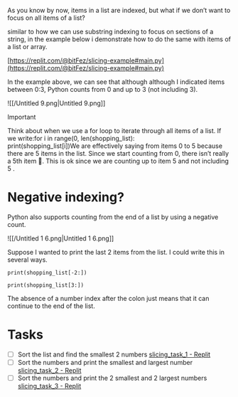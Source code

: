As you know by now, items in a list are indexed, but what if we don’t want to focus on all items of a list?

similar to how we can use substring indexing to focus on sections of a string, in the example below i demonstrate how to do the same with items of a list or array.

[https://replit.com/@bitFez/slicing-example#main.py](https://replit.com/@bitFez/slicing-example#main.py)

  

In the example above, we can see that although although I indicated items between 0:3, Python counts from 0 and up to 3 (not including 3).

![[/Untitled 9.png|Untitled 9.png]]

  

> [!important]  
> Think about when we use a for loop to iterate through all items of a list. If we write:for i in range(0, len(shopping_list):  
print(shopping_list[i])We are effectively saying from items 0 to 5 because there are 5 items in the list. Since we start counting from 0, there isn’t really a 5th item 🤔. This is ok since we are counting up to item 5 and not including 5 .  

  

# Negative indexing?

Python also supports counting from the end of a list by using a negative count.

  

![[/Untitled 1 6.png|Untitled 1 6.png]]

Suppose I wanted to print the last 2 items from the list. I could write this in several ways.

`print(shopping_list[-2:])`

`print(shopping_list[3:])`

  

The absence of a number index after the colon just means that it can continue to the end of the list.

  

# Tasks

- [ ] Sort the list and find the smallest 2 numbers [slicing_task_1 - Replit](https://replit.com/@bitFez/slicingtask1#main.py)
- [ ] Sort the numbers and print the smallest and largest number [slicing_task_2 - Replit](https://replit.com/@bitFez/slicingtask2#main.py)
- [ ] Sort the numbers and print the 2 smallest and 2 largest numbers [slicing_task_3 - Replit](https://replit.com/@bitFez/slicingtask3#main.py)